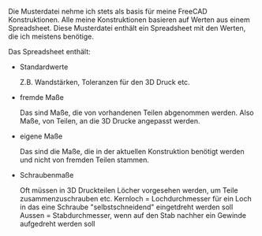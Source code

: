 Die Musterdatei nehme ich stets als basis für meine FreeCAD Konstruktionen. Alle meine Konstruktionen basieren auf Werten aus einem Spreadsheet. Diese Musterdatei enthält ein Spreadsheet mit den Werten, die ich meistens benötige.

Das Spreadsheet enthält:
- Standardwerte

  Z.B. Wandstärken, Toleranzen für den 3D Druck etc.
  
- fremde Maße
  
  Das sind Maße, die von vorhandenen Teilen abgenommen werden. Also Maße, von Teilen, an die 3D Drucke angepasst werden.
  
- eigene Maße
  
  Das sind die Maße, die in der aktuellen Konstruktion benötigt werden und nicht von fremden Teilen stammen.
  
- Schraubenmaße
  
  Oft müssen in 3D Druckteilen Löcher vorgesehen werden, um Teile zusammenzuschrauben etc. 
  Kernloch = Lochdurchmesser für ein Loch in das eine Schraube "selbstschneidend" eingetdreht werden soll
  Aussen = Stabdurchmesser, wenn auf den Stab nachher ein Gewinde aufgedreht werden soll
  
  
